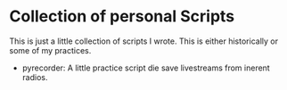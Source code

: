 # Collection of personal Scripts

This is just a little collection of scripts I wrote. This is either historically or some of my practices.

+ pyrecorder: A little practice script die save livestreams from inerent radios.
